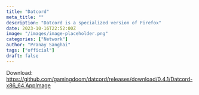 ```yaml
---
title: "Datcord"
meta_title: ""
description: "Datcord is a specialized version of Firefox"
date: 2023-10-16T22:52:00Z
image: "/images/image-placeholder.png"
categories: ["Network"]
author: "Pranay Sanghai"
tags: ["official"]
draft: false
---
```


Download: https://github.com/gamingdoom/datcord/releases/download/0.4.1/Datcord-x86_64.AppImage
